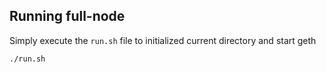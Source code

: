## Running full-node

 Simply execute the `run.sh` file to initialized current directory and start geth

 ```shell
./run.sh
```

